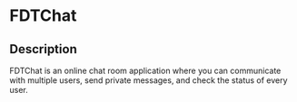 # FDTChat

  ## Description
  FDTChat is an online chat room application where you can communicate with multiple users, send private messages, and check the status of every user.
